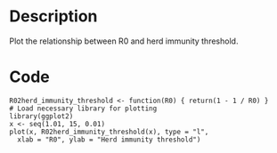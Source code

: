 # Description
Plot the relationship between R0 and herd immunity threshold.

# Code
```
R02herd_immunity_threshold <- function(R0) { return(1 - 1 / R0) }
# Load necessary library for plotting
library(ggplot2)
x <- seq(1.01, 15, 0.01)
plot(x, R02herd_immunity_threshold(x), type = "l", 
  xlab = "R0", ylab = "Herd immunity threshold")

```